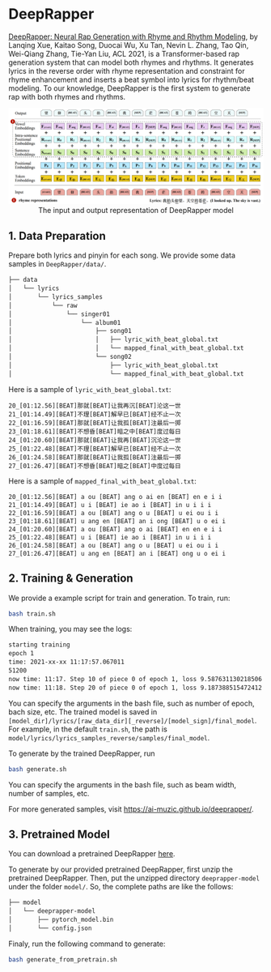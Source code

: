 # DeepRapper
[DeepRapper: Neural Rap Generation with Rhyme and Rhythm Modeling](https://arxiv.org/pdf/2107.01875.pdf), by Lanqing Xue, Kaitao Song, Duocai Wu, Xu Tan, Nevin L. Zhang, Tao Qin, Wei-Qiang Zhang, Tie-Yan Liu, ACL 2021, is a Transformer-based rap generation system that can model both rhymes and rhythms. It generates lyrics in the reverse order with rhyme representation and constraint for rhyme enhancement and inserts a beat symbol into lyrics for rhythm/beat modeling. To our knowledge, DeepRapper is the first system to generate rap with both rhymes and rhythms. 

<p align="center"><img src="../img/DeepRapper.PNG" width="900"><br/> The input and output representation of DeepRapper model </p>

## 1. Data Preparation
Prepare both lyrics and pinyin for each song. We provide some data samples in `DeepRapper/data/`.

```bash
├── data
│   └── lyrics
│       └── lyrics_samples
│           └── raw
│               └── singer01
│                   └── album01
│                       ├── song01
│                       │   ├── lyric_with_beat_global.txt
│                       │   └── mapped_final_with_beat_global.txt
│                       └── song02
│                           ├── lyric_with_beat_global.txt
│                           └── mapped_final_with_beat_global.txt
```

Here is a sample of `lyric_with_beat_global.txt`:
```
20_[01:12.56][BEAT]那就[BEAT]让我再沉[BEAT]沦这一世
21_[01:14.49][BEAT]不理[BEAT]解早已[BEAT]经不止一次
22_[01:16.59][BEAT]那就[BEAT]让我孤[BEAT]注最后一掷
23_[01:18.61][BEAT]不想昏[BEAT]暗之中[BEAT]度过每日
24_[01:20.60][BEAT]那就[BEAT]让我再[BEAT]沉沦这一世
25_[01:22.48][BEAT]不理[BEAT]解早已[BEAT]经不止一次
26_[01:24.58][BEAT]那就[BEAT]让我孤[BEAT]注最后一掷
27_[01:26.47][BEAT]不想昏[BEAT]暗之[BEAT]中度过每日
```
Here is a sample of `mapped_final_with_beat_global.txt`:
```
20_[01:12.56][BEAT] a ou [BEAT] ang o ai en [BEAT] en e i i
21_[01:14.49][BEAT] u i [BEAT] ie ao i [BEAT] in u i i i
22_[01:16.59][BEAT] a ou [BEAT] ang o u [BEAT] u ei ou i i
23_[01:18.61][BEAT] u ang en [BEAT] an i ong [BEAT] u o ei i
24_[01:20.60][BEAT] a ou [BEAT] ang o ai [BEAT] en en e i i
25_[01:22.48][BEAT] u i [BEAT] ie ao i [BEAT] in u i i i
26_[01:24.58][BEAT] a ou [BEAT] ang o u [BEAT] u ei ou i i
27_[01:26.47][BEAT] u ang en [BEAT] an i [BEAT] ong u o ei i
```

## 2. Training & Generation
We provide a example script for train and generation.
To train, run:

```bash
bash train.sh
```
When training, you may see the logs:

```bash
starting training
epoch 1
time: 2021-xx-xx 11:17:57.067011
51200
now time: 11:17. Step 10 of piece 0 of epoch 1, loss 9.587631130218506
now time: 11:18. Step 20 of piece 0 of epoch 1, loss 9.187388515472412
```
You can specify the arguments in the bash file, such as number of epoch, bach size, etc. The trained model is saved in `[model_dir]/lyrics/[raw_data_dir][_reverse]/[model_sign]/final_model`. For example, in the default `train.sh`, the path is `model/lyrics/lyrics_samples_reverse/samples/final_model`.

To generate by the trained DeepRapper, run
```bash
bash generate.sh
```
You can specify the arguments in the bash file, such as beam width, number of samples, etc.

For more generated samples, visit https://ai-muzic.github.io/deeprapper/.


## 3. Pretrained Model

You can download a pretrained DeepRapper [here](https://msramllasc.blob.core.windows.net/modelrelease/deeprapper-model.zip).

To generate by our provided pretrained DeepRapper, first unzip the pretrained DeepRapper. Then, put the unzipped directory `deeprapper-model` under the folder `model/`. So, the complete paths are like the follows:

```bash
├── model
│   └── deeprapper-model
│       ├── pytorch_model.bin
│       └── config.json
```

Finaly, run the following command to generate:
```bash
bash generate_from_pretrain.sh
```
